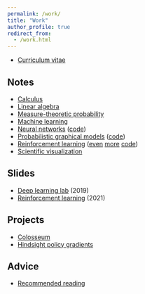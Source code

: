 ```yaml
---
permalink: /work/
title: "Work"
author_profile: true
redirect_from: 
  - /work.html
---
```


* <i class="fas fa-fw fa-file-pdf" aria-hidden="true"></i> [Curriculum vitae](/files/cv.pdf)

## Notes

* <i class="fas fa-fw fa-file-pdf" aria-hidden="true"></i> [Calculus](/files/notes/calculus.pdf)
* <i class="fas fa-fw fa-file-pdf" aria-hidden="true"></i> [Linear algebra](/files/notes/linear_algebra.pdf)
* <i class="fas fa-fw fa-file-pdf" aria-hidden="true"></i> [Measure-theoretic probability](/files/notes/probability.pdf)
* <i class="fas fa-fw fa-file-pdf" aria-hidden="true"></i> [Machine learning](/files/notes/machine_learning.pdf)
* <i class="fas fa-fw fa-file-pdf" aria-hidden="true"></i> [Neural networks](/files/notes/neural_networks.pdf) ([code](https://github.com/paulorauber/nn))
* <i class="fas fa-fw fa-file-pdf" aria-hidden="true"></i> [Probabilistic graphical models](/files/notes/probabilistic_graphical_models.pdf) ([code](https://github.com/paulorauber/pgm))
* <i class="fas fa-fw fa-file-pdf" aria-hidden="true"></i> [Reinforcement learning](/files/notes/reinforcement_learning.pdf) ([even](https://github.com/paulorauber/rl) [more](https://github.com/paulorauber/rlnn) [code](https://github.com/paulorauber/rpg))
* <i class="fas fa-fw fa-file-pdf" aria-hidden="true"></i> [Scientific visualization](/files/notes/scientific_visualization.pdf)

## Slides

* <i class="fas fa-fw fa-file-pdf" aria-hidden="true"></i> [Deep learning lab](/files/slides/deep_learning_lab.pdf) (2019)
* <i class="fas fa-fw fa-file-pdf" aria-hidden="true"></i> [Reinforcement learning](/files/slides/reinforcement_learning.pdf) (2021)

## Projects

* [Colosseum](https://github.com/MichelangeloConserva/Colosseum)
* [Hindsight policy gradients](/hpg/)

## Advice

* [Recommended reading](/recommended_reading/)
